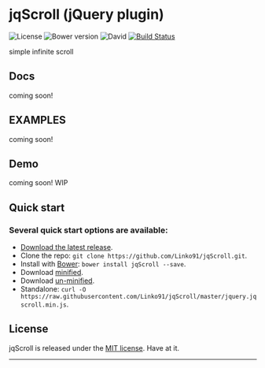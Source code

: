 # jqScroll (jQuery plugin)
![License](https://img.shields.io/badge/license-MIT-blue.svg)
![Bower version](https://img.shields.io/badge/bower-1.6.3-blue.svg)
![David](https://david-dm.org/Linko91/jqScroll.svg)
[![Build Status](https://img.shields.io/travis/Linko91/jqScroll/master.svg)](https://travis-ci.org/Linko91/jqScroll)


simple infinite scroll

## Docs
coming soon!

## EXAMPLES
coming soon!

## Demo
coming soon! WIP



## Quick start

### Several quick start options are available:

* [Download the latest release](https://github.com/Linko91/jqScroll/archive/1.6.3.zip).
* Clone the repo: `git clone https://github.com/Linko91/jqScroll.git`.
* Install with [Bower](http://bower.io): `bower install jqScroll --save`.
* Download [minified](https://raw.githubusercontent.com/Linko91/jqScroll/master/jquery.jqscroll.min.js).
* Download [un-minified](https://raw.githubusercontent.com/Linko91/jqScroll/master/jquery.jqscroll.js).
* Standalone: `curl -O https://raw.githubusercontent.com/Linko91/jqScroll/master/jquery.jqscroll.min.js`.




## License
jqScroll is released under the [MIT license](https://raw.githubusercontent.com/Linko91/jqScroll/master/LICENSE). Have at it.
* * *
